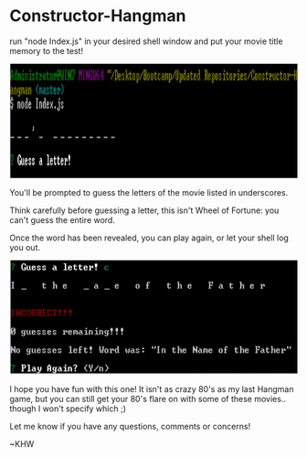 # Constructor-Hangman

run "node Index.js" in your desired shell window and put your movie title memory to the test!

<img src="images/CLI.PNG" width="1000" height="200">

You'll be prompted to guess the letters of the movie listed in underscores.

Think carefully before guessing a letter, this isn't Wheel of Fortune: you can't guess the entire word.

Once the word has been revealed, you can play again, or let your shell log you out.

<img src="images/END.PNG" width="1000" height="200">

I hope you have fun with this one! It isn't as crazy 80's as my last Hangman game, but you can still get your 80's flare on with some of these movies.. though I won't specify which ;)


Let me know if you have any questions, comments or concerns! 

~KHW
